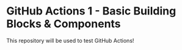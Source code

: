# GitHub Actions 1 - Basic Building Blocks & Components

This repository will be used to test GitHub Actions!